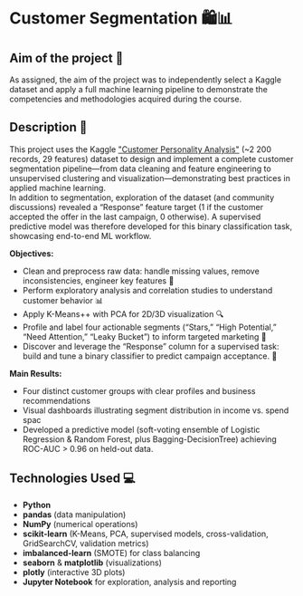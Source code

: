 # Customer Segmentation 🛍️📊

## Aim of the project 🎯  
As assigned, the aim of the project was to independently select a Kaggle dataset and apply a full machine learning pipeline to demonstrate the competencies and methodologies acquired during the course.


## Description 📝 
This project uses the Kaggle ["Customer Personality Analysis"](https://www.kaggle.com/datasets/imakash3011/customer-personality-analysis/data) (~2 200 records, 29 features) dataset to design and implement a complete customer segmentation pipeline—from data cleaning and feature engineering to unsupervised clustering and visualization—demonstrating best practices in applied machine learning.  
In addition to segmentation, exploration of the dataset (and community discussions) revealed a “Response” feature target (1 if the customer accepted the offer in the last campaign, 0 otherwise). A supervised predictive model was therefore developed for this binary classification task, showcasing end-to-end ML workflow.  

**Objectives:**  
- Clean and preprocess raw data: handle missing values, remove inconsistencies, engineer key features 🔧  
- Perform exploratory analysis and correlation studies to understand customer behavior 📊  
- Apply K-Means++ with PCA for 2D/3D visualization 🔍  
- Profile and label four actionable segments (“Stars,” “High Potential,” “Need Attention,” “Leaky Bucket”) to inform targeted marketing 🚀
- Discover and leverage the “Response” column for a supervised task: build and tune a binary classifier to predict campaign acceptance. 🎯


**Main Results:**  
- Four distinct customer groups with clear profiles and business recommendations  
- Visual dashboards illustrating segment distribution in income vs. spend spac
- Developed a predictive model (soft-voting ensemble of Logistic Regression & Random Forest, plus Bagging-DecisionTree) achieving ROC-AUC > 0.96 on held-out data.  


## Technologies Used 💻  
- **Python**  
- **pandas** (data manipulation)  
- **NumPy** (numerical operations)
- **scikit-learn** (K-Means, PCA, supervised models, cross-validation, GridSearchCV, validation metrics)  
- **imbalanced-learn** (SMOTE) for class balancing  
- **seaborn** & **matplotlib** (visualizations)  
- **plotly** (interactive 3D plots)
- **Jupyter Notebook** for exploration, analysis and reporting  

